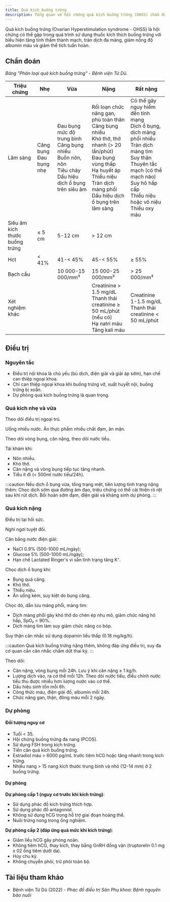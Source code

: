```yaml
---
title: Quá kích buồng trứng
description: Tổng quan về hội chứng quá kích buồng trứng (OHSS) chẩn đoán, điều trị.
---
```


Quá kích buồng trứng (Ovarian Hyperstimulation syndrome - OHSS) là hội chứng có thể gặp trong quá trình sử dụng thuốc kích thích buồng trứng với biểu hiện tăng tính thấm thành mạch, tràn dịch đa màng, giảm nồng độ albumin máu và giảm thể tích tuần hoàn.

## Chẩn đoán

_Bảng "Phân loại quá kích buồng trứng" - Bệnh viện Từ Dũ._

| Triệu chứng                    | Nhẹ                        | Vừa                                                                                                                  | Nặng                                                                                                                                                                                                                  | Rất nặng                                                                                                                                                                                                            |
| ------------------------------ | -------------------------- | -------------------------------------------------------------------------------------------------------------------- | --------------------------------------------------------------------------------------------------------------------------------------------------------------------------------------------------------------------- | ------------------------------------------------------------------------------------------------------------------------------------------------------------------------------------------------------------------- |
| Lâm sàng                       | Căng bụng</br>Đau bụng nhẹ | Đau bụng mức độ trung bình</br>Căng bụng nhiều</br>Buồn nôn, nôn</br>Tiêu chảy</br>Dấu hiệu dịch ổ bụng trên siêu âm | Rối loạn chức năng gan, phù toàn thân</br>Căng bụng nhiều</br>Khó thở, thở nhanh (> 20 lần/phút)</br>Đau bụng vùng thấp</br>Hạ huyết áp</br>Thiểu niệu</br>Tràn dịch màng phổi</br>Dấu hiệu dịch ổ bụng trên lâm sàng | Có thể gây nguy hiểm đến tính mạng</br>Dịch ổ bụng, dịch màng phổi nhiều</br>Tràn dịch màng tim</br>Suy thận</br>Thuyên tắc mạch (có thể mạch não)</br>Suy hô hấp cấp</br>Thiểu niệu hoặc vô niệu</br>Thiếu oxy máu |
| Siêu âm kích thước buồng trứng | ≤ 5 cm                     | 5-12 cm                                                                                                              | > 12 cm                                                                                                                                                                                                               |                                                                                                                                                                                                                     |
| Hct                            | < 41%                      | 41-< 45%                                                                                                             | 45-< 55%                                                                                                                                                                                                              | ≥ 55%                                                                                                                                                                                                               |
| Bạch cầu                       |                            | 10 000-15 000/mm³                                                                                                    | 15 000-25 000/mm³                                                                                                                                                                                                     | > 25 000/mm³                                                                                                                                                                                                        |
| Xét nghiệm khác                |                            |                                                                                                                      | Creatinine > 1.5 mg/dL</br>Thanh thải creatinine ≥ 50 mL/phút (nếu có)</br>Hạ natri máu</br>Tăng kali máu                                                                                                             | Creatinine 1-1.5 mg/dL</br>Thanh thải creatinine < 50 mL/phút                                                                                                                                                       |

## Điều trị

### Nguyên tắc

- Điều trị nội khoa là chủ yếu (bù dịch, điện giải và giải áp sớm), hạn chế can thiệp ngoại khoa.
- Chỉ can thiệp ngoại khoa khi buồng trứng vỡ, xuất huyết nội, buồng trứng bị xoắn.
- Dự phòng quá kích buồng trứng là quan trọng.

### Quá kích nhẹ và vừa

Theo dõi điều trị ngoại trú.

Uống nhiều nước. Ăn thực phẩm nhiều chất đạm, ăn mặn.

Theo dõi vòng bụng, cân nặng, theo dõi nước tiểu.

Tái khám khi:

- Nôn nhiều.
- Khó thở.
- Cân nặng và vòng bụng tiếp tục tăng nhanh.
- Tiểu ít đi (< 500ml nước tiểu/24h).

:::caution
Nếu dịch ổ bụng vừa, tổng trạng mệt, tiên lượng tình trạng nặng thêm: Chọc dịch sớm qua đường âm đạo, triệu chứng có thể cải thiện rõ rệt sau khi rút dịch. Bồi hoàn sớm đạm, điện giải và kháng sinh dự phòng.
:::

### Quá kích nặng

Điều trị tại hồi sức.

Nghỉ ngơi tuyệt đối.

Cân bằng nước điện giải:

- NaCl 0.9% (500-1000 mL/ngày);
- Glucose 5% (500-1000 mL/ngày);
- Hạn chế Lactated Ringer's vì sẵn tình trạng tăng K⁺.

Chọc dịch ổ bụng khi:

- Bụng quá căng.
- Khó thở.
- Thiểu niệu.
- Ăn uống kém, suy kiệt do bụng căng.

Chọc dò, dẫn lưu màng phổi, màng tim:

- Dịch màng phổi gây khó thở do chèn ép nhu mô, giảm chức năng hô hấp, SpO₂ < 90%.
- Dịch màng tim làm suy giảm chức năng co bóp.

Suy thận cân nhắc sử dụng dopamin liều thấp (0.18 mg/kg/h).

:::caution
Quá kích buồng trứng nặng thêm, không đáp ứng điều trị, suy đa cơ quan cần cân nhắc chấm dứt thai kỳ.
:::

Theo dõi:

- Cân nặng, vòng bụng mỗi 24h. Lưu ý khi cân nặng ≥ 1 kg/h.
- Lượng dịch vào, ra cơ thể mỗi 12h. Theo dõi nước tiểu, điều chỉnh nước tiểu thu được nhiều hơn lượng nước vào cơ thể.
- Dấu hiệu sinh tồn mỗi 6h.
- Công thức máu, điện giải đồ, albumin mỗi 24h.
- Chức năng gan, thận, đông máu mỗi 2 ngày.

### Dự phòng

#### Đối tượng nguy cơ

- Tuổi < 35.
- Hội chứng buồng trứng đa nang (PCOS).
- Sử dụng FSH trong kích trứng.
- Tiền căn quá kích buồng trứng.
- Estradiol máu > 6000 pg/mL trước tiêm hCG hoặc tăng nhanh trong kích trứng.
- Nhiều nang > 15 nang kích thước trung bình và nhỏ (12-14 mm) ở 2 buồng trứng.

#### Dự phòng

**Dự phòng cấp 1 (nguy cơ trước khi kích trứng)**:

- Sử dụng phác đồ kích trứng thích hợp.
- Sử dụng phác đồ antagonist.
- Không sử dụng hCG trong hỗ trợ giai đoạn hoàng thể.
- Nuôi trứng nong trong ống nghiệm.

**Dự phòng cấp 2 (đáp ứng quá mức khi kích trứng)**:

- Giảm liều hCG gây phóng noãn.
- Không tiêm hCG, thay kích, thay bằng GnRH đồng vận (truptorelin 0.1 mg x 02 ống tiêm dưới da).
- Hủy chu kỳ.
- Không chuyển phôi, trữ phôi toàn bộ.

## Tài liệu tham khảo

- Bệnh viện Từ Dũ (2022) - _Phác đồ điều trị Sản Phụ khoa: Bệnh nguyên bào nuôi_

